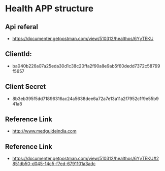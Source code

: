 # Health APP structure
## Api referal
   - https://documenter.getpostman.com/view/510312/healthos/6YyTEKU

## ClientId:
  - ba040b226a07a25eda30d1c38c20ffa2f90a8e9ab5f60dedd7372c58799f5657
 
## Client Secret
  - 8b3eb395f5dd71896316ac24a5638dee6a72a7e13a11a2f7952c1f9e55b941a8

## Reference Link
   - http://www.medguideindia.com

## Reference Link
   - https://documenter.getpostman.com/view/510312/healthos/6YyTEKU#2851db50-d045-14c5-f7ed-6791101a3adc